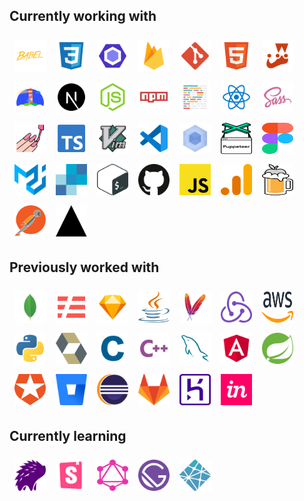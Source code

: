 ## Currently working with

<div style="display: flex; flex-wrap: wrap;">
  <img src="./assets/babel.svg" alt="babel" width="50" height="50" style="margin: 8px;" />
  <img src="./assets/css3.svg" alt="css3" width="50" height="50" style="margin: 8px;" />
  <img src="./assets/eslint.svg" alt="eslint" width="50" height="50" style="margin: 8px;" />
  <img src="./assets/firebase.svg" alt="firebase" width="50" height="50" style="margin: 8px;" />
  <img src="./assets/git.svg" alt="git" width="50" height="50" style="margin: 8px;" />
  <img src="./assets/html5.svg" alt="html5" width="50" height="50" style="margin: 8px;" />
  <img src="./assets/jest.svg" alt="jest" width="50" height="50" style="margin: 8px;" />
  <img src="./assets/lighthouse.svg" alt="lighthouse" width="50" height="50" style="margin: 8px;" />
  <img src="./assets/next.svg" alt="next" width="50" height="50" style="margin: 8px;" />
  <img src="./assets/node.svg" alt="node" width="50" height="50" style="margin: 8px;" />
  <img src="./assets/npm.svg" alt="npm" width="50" height="50" style="margin: 8px;" />
  <img src="./assets/prettier.svg" alt="prettier" width="50" height="50" style="margin: 8px;" />
  <img src="./assets/reactts.svg" alt="reactts" width="50" height="50" style="margin: 8px;" />
  <img src="./assets/sass.svg" alt="sass" width="50" height="50" style="margin: 8px;" />
  <img src="./assets/styled.svg" alt="styled" width="50" height="50" style="margin: 8px;" />
  <img src="./assets/typescript.svg" alt="typescript" width="50" height="50" style="margin: 8px;" />
  <img src="./assets/vim.svg" alt="vim" width="50" height="50" style="margin: 8px;" />
  <img src="./assets/vscode.svg" alt="vscode" width="50" height="50" style="margin: 8px;" />
  <img src="./assets/webpack.svg" alt="webpack" width="50" height="50" style="margin: 8px;" />
  <img src="./assets/puppeteer.svg" alt="puppeteer" width="50" height="50" style="margin: 8px;" />
  <img src="./assets/figma.svg" alt="figma" width="50" height="50" style="margin: 8px;" />
  <img src="./assets/material-ui.svg" alt="material-ui" width="50" height="50" style="margin: 8px;" />
  <img src="./assets/sendgrid.svg" alt="sendgrid" width="50" height="50" style="margin: 8px;" />
  <img src="./assets/bash.svg" alt="bash" width="50" height="50" style="margin: 8px;" />
  <img src="./assets/github.svg" alt="github" width="50" height="50" style="margin: 8px;" />
  <img src="./assets/javascript.svg" alt="javascript" width="50" height="50" style="margin: 8px;" />
  <img src="./assets/analytics.svg" alt="analytics" width="50" height="50" style="margin: 8px;" />
  <img src="./assets/homebrew.svg" alt="homebrew" width="50" height="50" style="margin: 8px;" />
  <img src="./assets/postman.svg" alt="postman" width="50" height="50" style="margin: 8px;" />
  <img src="./assets/vercel.svg" alt="vercel" width="50" height="50" style="margin: 8px;" />
</div>

## Previously worked with

<div style="display: flex; flex-wrap: wrap;">
  <img src="./assets/mongo.svg" alt="mongo" width="50" height="50" style="margin: 8px;" />
  <img src="./assets/serverless.svg" alt="serverless" width="50" height="50" style="margin: 8px;" />
  <img src="./assets/sketch.svg" alt="sketch" width="50" height="50" style="margin: 8px;" />
  <img src="./assets/java.svg" alt="java" width="50" height="50" style="margin: 8px;" />
  <img src="./assets/maven.svg" alt="maven" width="50" height="50" style="margin: 8px;" />
  <img src="./assets/redux.svg" alt="redux" width="50" height="50" style="margin: 8px;" />
  <img src="./assets/aws.svg" alt="aws" width="50" height="50" style="margin: 8px;" />
  <img src="./assets/python.svg" alt="python" width="50" height="50" style="margin: 8px;" />
  <img src="./assets/hibernate.svg" alt="hibernate" width="50" height="50" style="margin: 8px;" />
  <img src="./assets/c.svg" alt="c" width="50" height="50" style="margin: 8px;" />
  <img src="./assets/cpp.svg" alt="cpp" width="50" height="50" style="margin: 8px;" />
  <img src="./assets/mysql.svg" alt="mysql" width="50" height="50" style="margin: 8px;" />
  <img src="./assets/angular.svg" alt="angular" width="50" height="50" style="margin: 8px;" />
  <img src="./assets/spring.svg" alt="spring" width="50" height="50" style="margin: 8px;" />
  <img src="./assets/auth0.svg" alt="auth0" width="50" height="50" style="margin: 8px;" />
  <img src="./assets/bitbucket.svg" alt="bitbucket" width="50" height="50" style="margin: 8px;" />
  <img src="./assets/eclipse.svg" alt="eclipse" width="50" height="50" style="margin: 8px;" />
  <img src="./assets/gitlab.svg" alt="gitlab" width="50" height="50" style="margin: 8px;" />
  <img src="./assets/heroku.svg" alt="heroku" width="50" height="50" style="margin: 8px;" />
  <img src="./assets/invision.svg" alt="invision" width="50" height="50" style="margin: 8px;" />
</div>

## Currently learning

<div style="display: flex; flex-wrap: wrap;">
  <img src="./assets/percy.svg" alt="percy" width="50" height="50" style="margin: 8px;" />
  <img src="./assets/storybook.svg" alt="storybook" width="50" height="50" style="margin: 8px;" />
  <img src="./assets/graphql.svg" alt="graphql" width="50" height="50" style="margin: 8px;" />
  <img src="./assets/gatsby.svg" alt="gatsby" width="50" height="50" style="margin: 8px;" />
  <img src="./assets/netlify.svg" alt="gatsby" width="50" height="50" style="margin: 8px;" />
</div>
